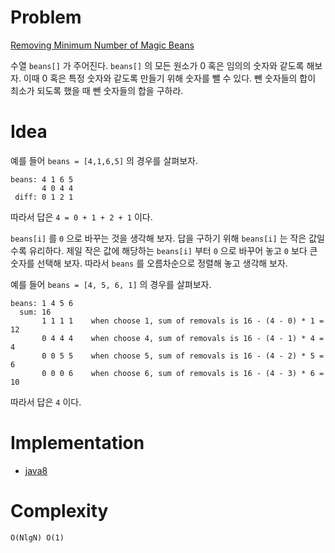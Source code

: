 # Problem

[Removing Minimum Number of Magic Beans](https://leetcode.com/problems/removing-minimum-number-of-magic-beans/)

수열 `beans[]` 가 주어진다. `beans[]` 의 모든 원소가 0 혹은 임의의
숫자와 같도록 해보자. 이때 0 혹은 특정 숫자와 같도록 만들기 위해
숫자를 뺄 수 있다. 뺀 숫자들의 합이 최소가 되도록 했을 때 뺀 숫자들의
합을 구하라.

# Idea

예를 들어 `beans = [4,1,6,5]` 의 경우를 살펴보자.

```
beans: 4 1 6 5
       4 0 4 4
 diff: 0 1 2 1 
```

따라서 답은 `4 = 0 + 1 + 2 + 1` 이다.

`beans[i]` 를 `0` 으로 바꾸는 것을 생각해 보자. 답을 구하기 위해
`beans[i]` 는 작은 값일 수록 유리하다. 제일 작은 값에 해당하는
`beans[i]` 부터 `0` 으로 바꾸어 놓고 `0` 보다 큰 숫자를 선택해
보자. 따라서 `beans` 를 오름차순으로 정렬해 놓고 생각해 보자.

예를 들어 `beans = [4, 5, 6, 1]` 의 경우를 살펴보자.

```
beans: 1 4 5 6
  sum: 16
       1 1 1 1    when choose 1, sum of removals is 16 - (4 - 0) * 1 = 12
       0 4 4 4    when choose 4, sum of removals is 16 - (4 - 1) * 4 = 4
       0 0 5 5    when choose 5, sum of removals is 16 - (4 - 2) * 5 = 6
       0 0 0 6    when choose 6, sum of removals is 16 - (4 - 3) * 6 = 10
```

따라서 답은 `4` 이다.

# Implementation

* [java8](MainApp.java)

# Complexity

```
O(NlgN) O(1)
```
